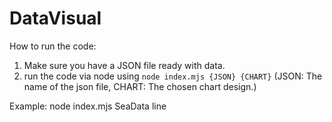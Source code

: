 # DataVisual

How to run the code:
1. Make sure you have a JSON file ready with data.
2. run the code via node using `node index.mjs {JSON} {CHART}` (JSON: The name of the json file, CHART: The chosen chart design.)

Example: node index.mjs SeaData line 

